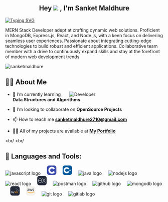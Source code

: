 <h2 align="center">Hey <img src="https://raw.githubusercontent.com/MartinHeinz/MartinHeinz/master/wave.gif" width="25px"> , I'm Sanket Maldhure </h2>

[![Typing SVG](https://readme-typing-svg.herokuapp.com?font=Fira+Code&weight=600&pause=1000&width=435&lines=+I+am+Full+Stack++Web+Developer;++I+am+Front-end+Developer;+I+am+Back-end+Developer;I+am+React+js+Developer;I+am+Node+js+Developer;I+am+Open+Source+Contributer)](https://git.io/typing-svg)

MERN Stack Developer adept at crafting dynamic web solutions. Proficient in MongoDB, Express.js, React, and Node.js, with a keen focus on delivering seamless user experiences. Passionate about integrating cutting-edge technologies to build robust and efficient applications. Collaborative team member with a drive to continuously expand skills and stay at the forefront of modern web development trends
<p align="left"> <img src="https://komarev.com/ghpvc/?username=sanketmaldhure-github-username&style=flat-square" alt="sanketmaldhure" /></p>
<!-- <p align="left"> <img src="https://komarev.com/ghpvc/?username=abhigadlinge&label=Profile%20views&color=0e75b6&style=flat" alt="sanketmaldhure" /> </p> -->

 ## 🙍‍♂️ About Me
<img align="right" alt="Developer" width="300" src="https://github.com/user-attachments/assets/965f963c-7e78-454b-acc4-e39bc7aafb19">


<!-- - 🔭 I’m currently working on **Microservices Projects** -->

- 🌱 I’m currently learning **Data Structures and Algorithms.**

- 👯 I’m looking to collaborate on **OpenSource Projects**

- 📫 How to reach me **sanketmaldhure2710@gmail.com**

- 👨‍💻 All of my projects are available at **[My Portfolio]()** 

<!-- - ⚡ Fun fact **I just love to code have tea and again code** -->
<br/
<br/





## 🚀 Languages and Tools:

<div align="left">
<!--   <img src="https://skillicons.dev/icons?i=solidity" height="30" alt="solidity logo"  />
  <img width="12" /> -->
  <img src="https://cdn.simpleicons.org/javascript/F7DF1E" height="30" alt="javascript logo"  />
  <img width="12" />
  <img src="https://github.com/tandpfun/skill-icons/blob/main/icons/C.svg" height="30" alt="C logo"  />
  <img width="12" />
  <img src="https://github.com/tandpfun/skill-icons/blob/main/icons/CPP.svg" height="30" alt="C++ logo"  />
  <img width="12" />
  <img src="https://skillicons.dev/icons?i=java" height="30" alt="java logo"  />
  <img width="12" />
  <img src="https://cdn.simpleicons.org/nodedotjs/339933" height="30" alt="nodejs logo"  />
  <img width="12" />
<!--   <img src="https://cdn.simpleicons.org/nestjs/E0234E" height="30" alt="nestjs logo"  />
  <img width="12" /> -->
  <img src="https://skillicons.dev/icons?i=react" height="30" alt="react logo"  />
  <img width="12" />
  <img src="https://github.com/tandpfun/skill-icons/blob/main/icons/ExpressJS-Dark.svg" height="30" alt="express logo"  />
  <img width="12" />
  <img src="https://cdn.simpleicons.org/postman/FF6C37" height="30" alt="postman logo"  />
  <img width="12" />
  <img src="https://skillicons.dev/icons?i=github" height="30" alt="github logo"  />
  <img width="12" />
  <img src="https://skillicons.dev/icons?i=mongodb" height="30" alt="mongodb logo"  />
  <img width="12" />
  <img src="https://github.com/tandpfun/skill-icons/blob/main/icons/MySQL-Dark.svg" height="30" alt="mongodb logo"  />
  <img width="12" />
 <img src="https://github.com/tandpfun/skill-icons/blob/main/icons/AWS-Light.svg" height="30" alt="mongodb logo"  />
  <img width="12" />
  <img src="https://cdn.simpleicons.org/git/F05032" height="30" alt="git logo"  />
  <img width="12" />
  <img src="https://cdn.simpleicons.org/gitlab/FC6D26" height="30" alt="gitlab logo"  />
</div>



<!--
**sanketmaldhure/sanketmaldhure** is a ✨ _special_ ✨ repository because its `README.md` (this file) appears on your GitHub profile.

Here are some ideas to get you started:

- 🔭 I’m currently working on ...
- 🌱 I’m currently learning ...
- 👯 I’m looking to collaborate on ...
- 🤔 I’m looking for help with ...
- 💬 Ask me about ...
- 📫 How to reach me: ...
- 😄 Pronouns: ...
- ⚡ Fun fact: ...
-->
